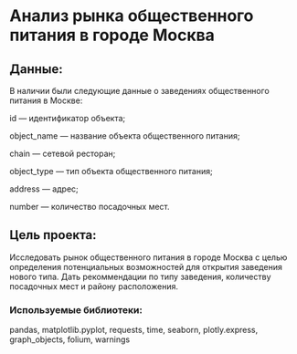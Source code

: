 Анализ рынка общественного питания в городе Москва
=============================

Данные:
-------

В наличии были следующие данные о заведениях общественного питания в Москве:

id — идентификатор объекта;

object_name — название объекта общественного питания;

chain — сетевой ресторан;

object_type — тип объекта общественного питания;

address — адрес;

number — количество посадочных мест.

Цель проекта:
-------------

Исследовать рынок общественного питания в городе Москва с целью определения потенциальных возможностей для открытия заведения нового типа. Дать рекоммендации по типу заведения, количеству посадочных мест и району расположения.

### Используемые библиотеки:

pandas, matplotlib.pyplot, requests, time, seaborn, plotly.express, graph_objects, folium, warnings
